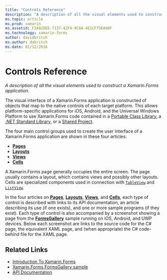 ```yaml
---
title: "Controls Reference"
description: "A description of all the visual elements used to construct a Xamarin.Forms application."
ms.topic: article
ms.prod: xamarin
ms.assetid: F2A02DEE-7137-42F4-9C0A-4E1CF75EA08F
ms.technology: xamarin-forms
author: davidbritch
ms.author: dabritch
ms.date: 01/12/2016
---
```


# Controls Reference

_A description of all the visual elements used to construct a Xamarin.Forms application._

The visual interface of a Xamarin.Forms application is constructed of objects that map to the native controls of each target platform. This allows platform-specific applications for iOS, Android, and the Universal Windows Platform to use Xamarin.Forms code contained in a [Portable Class Library](~/cross-platform/app-fundamentals/pcl.md), a [.NET Standard Library](~/cross-platform/app-fundamentals/net-standard.md), or a [Shared Project](~/cross-platform/app-fundamentals/shared-projects.md).

The four main control groups used to create the user interface of a Xamarin.Forms application are shown in these four articles:

- [**Pages**](pages.md)
- [**Layouts**](layouts.md)
- [**Views**](views.md)
- [**Cells**](cells.md)

A Xamarin.Forms page generally occupies the entire screen. The page usually contains a layout, which contains views and possibly other layouts. Cells are specialized components used in connection with [`TableView`](views.md#tableView) and [`ListView`](views.md#listView).

In the four articles on [**Pages**](pages.md), [**Layouts**](layouts.md), [**Views**](views.md), and [**Cells**](cells.md), each type of control is described with links to its API documentation, an article describing its use (if one exists), and one or more sample programs (if they exist). Each type of control is also accompanied by a screenshot showing a page from the [**FormsGallery**](https://developer.xamarin.com/samples/FormsGallery/) sample running on iOS, Android, and UWP devices. Below each screenshot are links to the source code for the C# page, the equivalent XAML page, and (when appropriate) the C# code-behind file for the XAML page.

## Related Links

- [Introduction To Xamarin.Forms](~/xamarin-forms/get-started/introduction-to-xamarin-forms.md)
- [Xamarin.Forms FormsGallery sample](https://developer.xamarin.com/samples/FormsGallery/)
- [API Documentation](https://developer.xamarin.com/api/root/Xamarin.Forms/)
